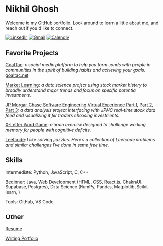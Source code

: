 
# Nikhil Ghosh

Welcome to my GitHub portfolio. Look around to learn a little about me, and reach out if you'd like to connect. 

[![LinkedIn](https://img.shields.io/badge/LinkedIn-blue?logo=linkedin&logoColor=white)](https://www.linkedin.com/in/n-ghosh)
[![Gmail](https://img.shields.io/badge/Gmail-red?logo=gmail&logoColor=white)](mailto:ng.nikhilghosh@gmail.com)
[![Calendly](https://img.shields.io/badge/Schedule_a_Call-blue?logo=calendar)](https://calendly.com/n-ghosh)


## Favorite Projects 

[GoalTac](https://github.com/GoalTac/goaltac.github.io): _a social media platform to help you form bonds with people in communities in the spirit of building habits and achieving your goals._ [goaltac.net](https:goaltac.net)

[Market Learning](https://github.com/n-ghosh/Market-Learning): _a data science project using stock market history to broadly understand major trends and focus on specific potential investments._ 

[JP Morgan Chase Software Engineering Virtual Experience Part 1](https://github.com/n-ghosh/jpmc-task-1), [Part 2](https://github.com/n-ghosh/jpmc-task-2), [Part 3](https://github.com/n-ghosh/jpmc-task-3): _a data analysis project interfacing with JPMC real-time stock data feed and visualizing it for traders choosing investments._

[X-Letter Word Game](https://github.com/n-ghosh/X-letter-Word-Game): _a brain exercise designed to challenge working memory for people with cognitive deficits._

[Leetcode](https://github.com/n-ghosh/leetcode): _I like solving puzzles. Here's a collection of Leetcode problems and similar challenges I've done in some free time._ 


## Skills
Intermediate: Python, JavaScript, C, C++

Beginner: Java, Web Development (HTML, CSS, React.js, ChakraUI, Supabase, Postgres), Data Science (NumPy, Pandas, Matplotlib, Scikit-learn, )

Tools: GitHub, VS Code, 


## Other
[Resume](https://drive.google.com/drive/folders/1Jfv9Iw-zI_-Kvru3bOwYmwdqdOgwBBKj?usp=share_link)

[Writing Portfolio](https://nghosh04.wixsite.com/nikhil-ghosh)

